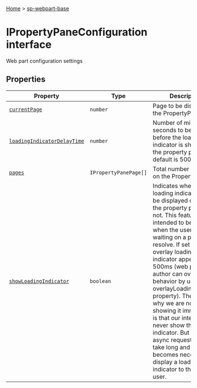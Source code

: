 <!-- docId=sp-webpart-base.ipropertypaneconfiguration -->

[Home](./index.md) &gt; [sp-webpart-base](./sp-webpart-base.md)

# IPropertyPaneConfiguration interface

Web part configuration settings

## Properties

|  Property | Type | Description |
|  --- | --- | --- |
|  [`currentPage`](./sp-webpart-base.ipropertypaneconfiguration.currentpage.md) | `number` | Page to be displayed on the PropertyPane. |
|  [`loadingIndicatorDelayTime`](./sp-webpart-base.ipropertypaneconfiguration.loadingindicatordelaytime.md) | `number` | Number of milli seconds to be delayed before the loading indicator is shown on the property pane. default is 500. |
|  [`pages`](./sp-webpart-base.ipropertypaneconfiguration.pages.md) | `IPropertyPanePage[]` | Total number of pages on the PropertyPane. |
|  [`showLoadingIndicator`](./sp-webpart-base.ipropertypaneconfiguration.showloadingindicator.md) | `boolean` | Indicates whether the loading indicator should be displayed on top of the property pane or not. This feature is intended to be used when the user is waiting on a promise to resolve. If set to true, overlay loading indicator appears after 500ms (web part author can override this behavior by using overlayLoadingIndicator property). The reason why we are not showing it immediately is that our intent is to never show the loading indicator. But in real life async requests could take long and it becomes necessary to display a loading indicator to the end user. |

